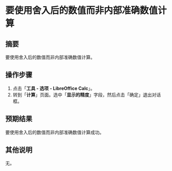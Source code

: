 # 要使用舍入后的数值而非内部准确数值计算

## 摘要

要使用舍入后的数值而非内部准确数值计算。

## 操作步骤

1. 点击「**工具 - 选项** **- LibreOffice Calc**」。
2. 转到「**计算**」页面。选中「**显示的精度**」字段，然后点击「确定」退出对话框。

## 预期结果

要使用舍入后的数值而非内部准确数值计算成功。

## 其他说明

无。

